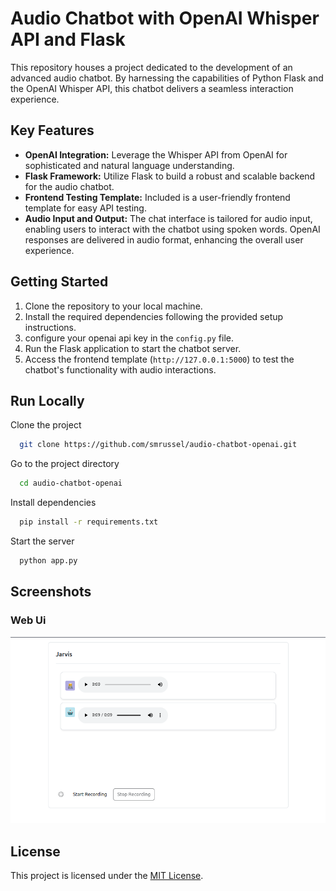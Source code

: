 
# Audio Chatbot with OpenAI Whisper API and Flask

This repository houses a project dedicated to the development of an advanced audio chatbot. By harnessing the capabilities of Python Flask and the OpenAI Whisper API, this chatbot delivers a seamless interaction experience.

## Key Features

- **OpenAI Integration:** Leverage the Whisper API from OpenAI for sophisticated and natural language understanding.
- **Flask Framework:** Utilize Flask to build a robust and scalable backend for the audio chatbot.
- **Frontend Testing Template:** Included is a user-friendly frontend template for easy API testing.
- **Audio Input and Output:** The chat interface is tailored for audio input, enabling users to interact with the chatbot using spoken words. OpenAI responses are delivered in audio format, enhancing the overall user experience.

## Getting Started

1. Clone the repository to your local machine.
2. Install the required dependencies following the provided setup instructions.
3. configure your openai api key in the `config.py` file.
4. Run the Flask application to start the chatbot server.
5. Access the frontend template (`http://127.0.0.1:5000`) to test the chatbot's functionality with audio interactions.


## Run Locally

Clone the project

```bash
  git clone https://github.com/smrussel/audio-chatbot-openai.git
```

Go to the project directory

```bash
  cd audio-chatbot-openai
```

Install dependencies

```bash
  pip install -r requirements.txt
```

Start the server

```bash
  python app.py
```


## Screenshots

### Web Ui

![App Screenshot](./image.png)


## License

This project is licensed under the [MIT License](./LICENSE).

